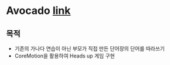 # Avocado [link](https://itunes.apple.com/us/app/avocado/id1370443662?mt=8)

## 목적
- 기존의 가나다 연습이 아닌 부모가 직접 만든 단어장의 단어를 따라쓰기
- CoreMotion을 활용하여 Heads up 게임 구현
